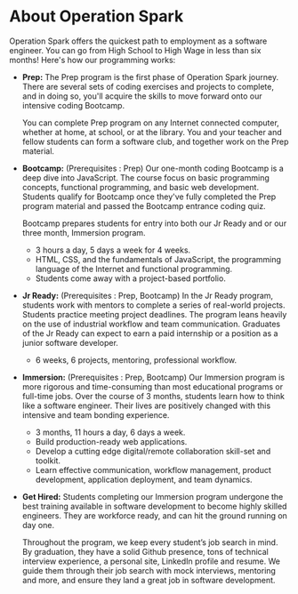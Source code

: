 # About Operation Spark

Operation Spark offers the quickest path to employment as a software engineer. You can go from High School to High Wage in less than six months! Here's how our programming works:

* **Prep:** The Prep program is the first phase of Operation Spark journey. There are several sets of coding exercises and projects to complete, and in doing so, you'll acquire the skills to move forward onto our intensive coding Bootcamp.

    You can complete Prep program on any Internet connected computer, whether at home, at school, or at the library. You and your teacher and fellow students can form a software club, and together work on the Prep material.

* **Bootcamp:** (Prerequisites : Prep) Our one-month coding Bootcamp is a deep dive into JavaScript.  The course focus on basic programming concepts, functional programming, and basic web development. Students qualify for Bootcamp once they've fully completed the Prep program material and passed the Bootcamp entrance coding quiz.

    Bootcamp prepares students for entry into both our Jr Ready and or our three month, Immersion program.

    * 3 hours a day, 5 days a week for 4 weeks.
    * HTML, CSS, and the fundamentals of JavaScript, the programming language of the Internet and functional programming.
    * Students come away with a project-based portfolio.
    
    
* **Jr Ready:** (Prerequisites : Prep, Bootcamp) In the Jr Ready program, students work with mentors to complete a series of real-world projects.  Students practice meeting project deadlines.  The program leans heavily on the use of industrial workflow and team communication. Graduates of the Jr Ready can expect to earn a paid internship or a position as a junior software developer.
    
    * 6 weeks, 6 projects, mentoring, professional workflow.
    

* **Immersion:** (Prerequisites : Prep, Bootcamp) Our Immersion program is more rigorous and time-consuming than most educational programs or full-time jobs. Over the course of 3 months, students learn how to think like a software engineer.  Their lives are positively changed with this intensive and team bonding experience.
    
    * 3 months, 11 hours a day, 6 days a week.
    * Build production-ready web applications.
    * Develop a cutting edge digital/remote collaboration skill-set and toolkit.
    * Learn effective communication, workflow management, product development, application deployment, and team dynamics.
 

* **Get Hired:** Students completing our Immersion program undergone the best training available in software development to become highly skilled engineers.  They are workforce ready, and can hit the ground running on day one.

    Throughout the program, we keep every student’s job search in mind. By graduation, they have a solid Github presence, tons of technical interview experience, a personal site, LinkedIn profile and resume. We guide them through their job search with mock interviews, mentoring and more, and ensure they land a great job in software development.
